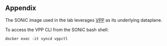 ## Appendix

The SONiC image used in the lab leverages [VPP](https://fd.io/) as its underlying dataplane.

To access the VPP CLI from the SONiC bash shell:

```
docker exec -it syncd vppctl
```